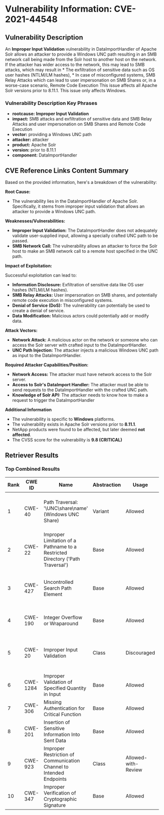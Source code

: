 # Vulnerability Information: CVE-2021-44548

## Vulnerability Description
An **Improper Input Validation** vulnerability in DataImportHandler of Apache Solr allows an attacker to provide a Windows UNC path resulting in an SMB network call being made from the Solr host to another host on the network. If the attacker has wider access to the network, this may lead to SMB attacks, which may result in * The exfiltration of sensitive data such as OS user hashes (NTLM/LM hashes), * In case of misconfigured systems, SMB Relay Attacks which can lead to user impersonation on SMB Shares or, in a worse-case scenario, Remote Code Execution This issue affects all Apache Solr versions prior to 8.11.1. This issue only affects Windows.

### Vulnerability Description Key Phrases
- **rootcause:** **Improper Input Validation**
- **impact:** SMB attacks and exfiltration of sensitive data and SMB Relay Attacks and user impersonation on SMB Shares and Remote Code Execution
- **vector:** providing a Windows UNC path
- **attacker:** attacker
- **product:** Apache Solr
- **version:** prior to 8.11.1
- **component:** DataImportHandler

## CVE Reference Links Content Summary
Based on the provided information, here's a breakdown of the vulnerability:

**Root Cause:**

*   The vulnerability lies in the DataImportHandler of Apache Solr. Specifically, it stems from improper input validation that allows an attacker to provide a Windows UNC path.

**Weaknesses/Vulnerabilities:**

*   **Improper Input Validation:** The DataImportHandler does not adequately validate user-supplied input, allowing a specially crafted UNC path to be passed.
*   **SMB Network Call:**  The vulnerability allows an attacker to force the Solr host to make an SMB network call to a remote host specified in the UNC path.

**Impact of Exploitation:**

Successful exploitation can lead to:

*   **Information Disclosure:** Exfiltration of sensitive data like OS user hashes (NTLM/LM hashes).
*   **SMB Relay Attacks:** User impersonation on SMB shares, and potentially remote code execution in misconfigured systems.
*   **Denial of Service (DoS):**  The vulnerability can potentially be used to create a denial of service.
*   **Data Modification:** Malicious actors could potentially add or modify data.

**Attack Vectors:**

*   **Network Attack:** A malicious actor on the network or someone who can access the Solr server with crafted input to the DataImportHandler.
*   **UNC Path Injection:** The attacker injects a malicious Windows UNC path as input to the DataImportHandler.

**Required Attacker Capabilities/Position:**

*   **Network Access:** The attacker must have network access to the Solr server.
*   **Access to Solr's DataImport Handler:**  The attacker must be able to send requests to the DataImportHandler with the crafted UNC path.
*   **Knowledge of Solr API:** The attacker needs to know how to make a request to trigger the DataImportHandler

**Additional Information**

*   The vulnerability is specific to **Windows** platforms.
*   The vulnerability exists in Apache Solr versions prior to **8.11.1**.
*   NetApp products were found to be affected, but later deemed **not affected**.
*   The CVSS score for the vulnerability is **9.8 (CRITICAL)**

## Retriever Results

### Top Combined Results

| Rank | CWE ID | Name | Abstraction | Usage | Combined Score | Retrievers | Individual Scores |
|------|--------|------|-------------|-------|---------------|------------|-------------------|
| 1 | CWE-40 | Path Traversal: '\\UNC\share\name\' (Windows UNC Share) | Variant | Allowed | 0.9691 | dense, sparse, graph | dense: 0.622, sparse: 0.978, graph: 0.502 |
| 2 | CWE-22 | Improper Limitation of a Pathname to a Restricted Directory ('Path Traversal') | Base | Allowed | 0.9114 | dense, sparse, graph | dense: 0.530, sparse: 0.504, graph: 1.000 |
| 3 | CWE-427 | Uncontrolled Search Path Element | Base | Allowed | 0.7205 | dense, sparse, graph | dense: 0.519, sparse: 0.444, graph: 0.578 |
| 4 | CWE-190 | Integer Overflow or Wraparound | Base | Allowed | 0.4261 | sparse, graph | sparse: 0.442, graph: 0.485 |
| 5 | CWE-20 | Improper Input Validation | Class | Discouraged | 0.3386 | dense, sparse, graph | dense: 0.516, sparse: 0.482, graph: 0.622 |
| 6 | CWE-1284 | Improper Validation of Specified Quantity in Input | Base | Allowed | 0.2640 | sparse | sparse: 0.462 |
| 7 | CWE-306 | Missing Authentication for Critical Function | Base | Allowed | 0.2623 | sparse | sparse: 0.459 |
| 8 | CWE-201 | Insertion of Sensitive Information Into Sent Data | Base | Allowed | 0.2612 | sparse | sparse: 0.457 |
| 9 | CWE-923 | Improper Restriction of Communication Channel to Intended Endpoints | Class | Allowed-with-Review | 0.2589 | sparse, graph | sparse: 0.475, graph: 0.472 |
| 10 | CWE-347 | Improper Verification of Cryptographic Signature | Base | Allowed | 0.2588 | sparse | sparse: 0.452 |

